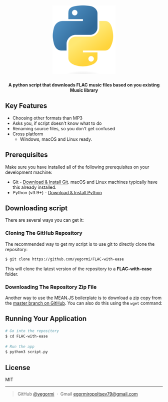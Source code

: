 <h1 align="center">
  <br>
  <a href="https://github.com/yegormi/FLAC-with-ease"><img src="https://raw.githubusercontent.com/yegormi/FLAC-with-ease/main/img/icon.png" alt="Pomolectron" width="200"></a>
  <br>
</h1>

<h4 align="center">A python script that downloads FLAC music files based on you existing Music library</h4>

## Key Features

* Choosing other formats than MP3
* Asks you, if script doesn't know what to do
* Renaming source files, so you don't get confused
* Cross platform
  - Windows, macOS and Linux ready.

## Prerequisites
Make sure you have installed all of the following prerequisites on your development machine:
* Git - [Download & Install Git](https://git-scm.com/downloads). macOS and Linux machines typically have this already installed.
* Python (v3.9+) - [Download & Install Python](https://www.python.org/downloads/)

## Downloading script
There are several ways you can get it:

### Cloning The GitHub Repository
The recommended way to get my script is to use git to directly clone the repository:

```bash
$ git clone https://github.com/yegormi/FLAC-with-ease
```

This will clone the latest version of the repository to a **FLAC-with-ease** folder.

### Downloading The Repository Zip File
Another way to use the MEAN.JS boilerplate is to download a zip copy from the [master branch on GitHub](https://github.com/yegormi/FLAC-with-ease/archive/refs/heads/main.zip). You can also do this using the `wget` command:

## Running Your Application

```bash
# Go into the repository
$ cd FLAC-with-ease

# Run the app
$ python3 script.py
```

## License

MIT

---


> GitHub [@yegormi](https://github.com/yegormi) &nbsp;&middot;&nbsp;
> Gmail [egormiropoltsev79@gmail.com](mailto:egormiropoltsev79@gmail.com)
